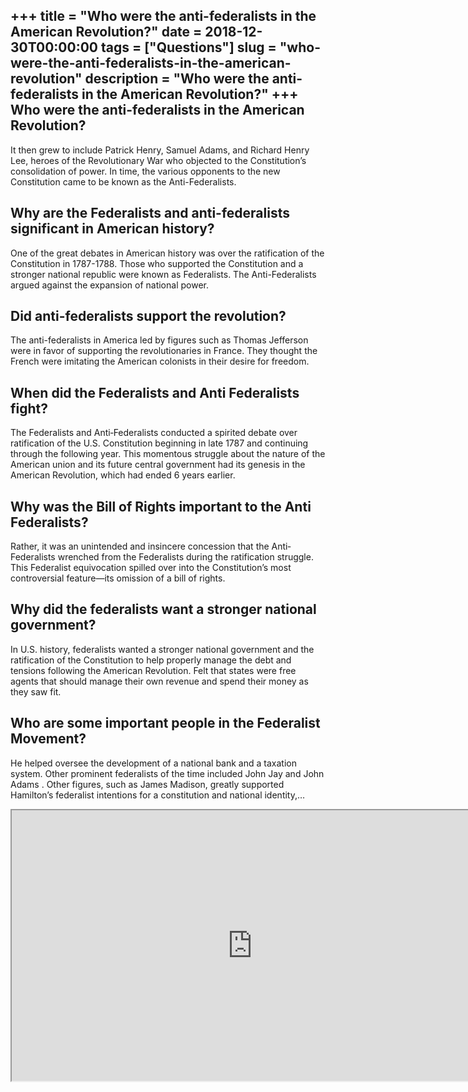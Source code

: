 +++
title = "Who were the anti-federalists in the American Revolution?"
date = 2018-12-30T00:00:00
tags = ["Questions"]
slug = "who-were-the-anti-federalists-in-the-american-revolution"
description = "Who were the anti-federalists in the American Revolution?"
+++
Who were the anti-federalists in the American Revolution?
---------------------------------------------------------

It then grew to include Patrick Henry, Samuel Adams, and Richard Henry Lee, heroes of the Revolutionary War who objected to the Constitution’s consolidation of power. In time, the various opponents to the new Constitution came to be known as the Anti-Federalists.

Why are the Federalists and anti-federalists significant in American history?
-----------------------------------------------------------------------------

One of the great debates in American history was over the ratification of the Constitution in 1787-1788. Those who supported the Constitution and a stronger national republic were known as Federalists. The Anti-Federalists argued against the expansion of national power.

Did anti-federalists support the revolution?
--------------------------------------------

The anti-federalists in America led by figures such as Thomas Jefferson were in favor of supporting the revolutionaries in France. They thought the French were imitating the American colonists in their desire for freedom.

When did the Federalists and Anti Federalists fight?
----------------------------------------------------

The Federalists and Anti‐​Federalists conducted a spirited debate over ratification of the U.S. Constitution beginning in late 1787 and continuing through the following year. This momentous struggle about the nature of the American union and its future central government had its genesis in the American Revolution, which had ended 6 years earlier.

Why was the Bill of Rights important to the Anti Federalists?
-------------------------------------------------------------

Rather, it was an unintended and insincere concession that the Anti‐​Federalists wrenched from the Federalists during the ratification struggle. This Federalist equivocation spilled over into the Constitution’s most controversial feature—its omission of a bill of rights.

Why did the federalists want a stronger national government?
------------------------------------------------------------

In U.S. history, federalists wanted a stronger national government and the ratification of the Constitution to help properly manage the debt and tensions following the American Revolution. Felt that states were free agents that should manage their own revenue and spend their money as they saw fit.

Who are some important people in the Federalist Movement?
---------------------------------------------------------

He helped oversee the development of a national bank and a taxation system. Other prominent federalists of the time included John Jay and John Adams . Other figures, such as James Madison, greatly supported Hamilton’s federalist intentions for a constitution and national identity,…

<iframe allow="accelerometer; autoplay; clipboard-write; encrypted-media; gyroscope; picture-in-picture" allowfullscreen="" class="__youtube_prefs__  epyt-is-override  no-lazyload" data-no-lazy="1" data-origheight="433" data-origwidth="770" data-skipgform_ajax_framebjll="" height="433" id="_ytid_50385" loading="lazy" src="https://www.youtube.com/embed/cVhHSSa7ojY?enablejsapi=1&autoplay=0&cc_load_policy=0&cc_lang_pref=&iv_load_policy=1&loop=0&modestbranding=0&rel=1&fs=1&playsinline=0&autohide=2&theme=dark&color=red&controls=1&" title="YouTube player" width="770"></iframe>